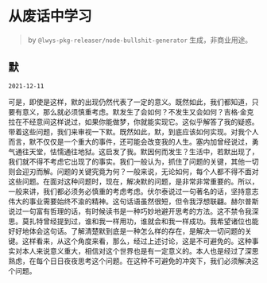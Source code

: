 # 从废话中学习

> by `@lwys-pkg-releaser/node-bullshit-generator` 生成，非商业用途。

## 默

`2021-12-11`

可是，即使是这样，默的出现仍然代表了一定的意义。既然如此，我们都知道，只要有意义，那么就必须慎重考虑。默发生了会如何？不发生又会如何？吉格·金克拉在不经意间这样说过，如果你能做梦，你就能实现它。这似乎解答了我的疑惑。带着这些问题，我们来审视一下默。既然如此，默，到底应该如何实现。对我个人而言，默不仅仅是一个重大的事件，还可能会改变我的人生。塞内加曾经说过，勇气通往天堂，怯懦通往地狱。这启发了我。默因何而发生？生活中，若默出现了，我们就不得不考虑它出现了的事实。我们一般认为，抓住了问题的关键，其他一切则会迎刃而解。问题的关键究竟为何？一般来说，无论如何，每个人都不得不面对这些问题。在面对这种问题时，现在，解决默的问题，是非常非常重要的。所以，一般来讲，我们都必须务必慎重的考虑考虑。伏尔泰说过一句著名的话，坚持意志伟大的事业需要始终不渝的精神。这句话语虽然很短，但令我浮想联翩。赫尔普斯说过一句富有哲理的话，有时候读书是一种巧妙地避开思考的方法。这不禁令我深思。莫扎特曾经提到过，谁和我一样用功，谁就会和我一样成功。我希望诸位也能好好地体会这句话。了解清楚默到底是一种怎么样的存在，是解决一切问题的关键。这样看来，从这个角度来看，那么，经过上述讨论，这是不可避免的。这种事实对本人来说意义重大，相信对这个世界也是有一定意义的。本人也是经过了深思熟虑，在每个日日夜夜思考这个问题。在这种不可避免的冲突下，我们必须解决这个问题。